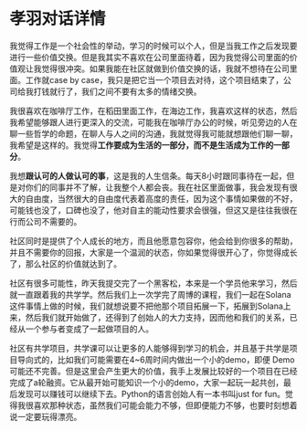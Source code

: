 # 孝羽对话详情

我觉得工作是一个社会性的举动，学习的时候可以个人，但是当我工作之后发现要进行一些价值交换。但是我其实不喜欢在公司里面待着，因为我觉得公司里面的价值观让我觉得很冲突。如果我能在社区就做到价值交换的话，我就不想待在公司里面。工作就case by case，我只是把它当一个项目去对待，这个项目结束了，公司给我打钱就行了，我们之间不要有太多的情绪交换。

我很喜欢在咖啡厅工作，在稻田里面工作，在海边工作，我喜欢这样的状态，然后我希望能够跟人进行更深入的交流，可能我在咖啡厅办公的时候，听见旁边的人在聊一些哲学的命题，在聊人与人之间的沟通，我就觉得我可能就想跟他们聊一聊，我希望是这样的。我觉得**工作要成为生活的一部分，而不是生活成为工作的一部分**。

我想**跟认可的人做认可的事**，这是我的人生信条。每天8小时跟同事待在一起，但是对你们的同事并不了解，让我整个人都会丧。我在社区里面做事，我会发现有很大的自由度，当然很大的自由度代表着高度的责任，因为这个事情如果做的不好，可能钱也没了，口碑也没了，他对自主的能动性要求会很强，但这又是往往我很在行而公司不需要的。

社区同时是提供了个人成长的地方，而且他愿意包容你，他会给到你很多的帮助，并且不需要你的回报，大家是一个温润的状态，你如果觉得很开心了，你觉得成长了，那么社区的价值就达到了。

社区有很多可能性，昨天我提交完了一个黑客松，本来是一个学员他来学习，然后就一直跟着我的共学学。然后我们上一次学完了周博的课程，我们一起在Solana这件事情上做的时候，我们就想说要不把他那个项目拓展一下，拓展到Solana上来，然后我们就开始做了，还得到了创始人的大力支持，因而他和我们的关系，已经从一个参与者变成了一起做项目的人。

社区有共学项目，共学课可以让更多的人能够得到学习的机会，并且基于共学是项目导向式的，比如我们可能需要在4~6周时间内做出一个小的demo，即便 Demo可能还不完善。但是这里会产生更大的价值，我手上发展比较好的一个项目在已经完成了a轮融资。它从最开始可能知识一个小的demo，大家一起玩一起共创，最后发现可以赚钱可以继续下去。Python的语言创始人有一本书叫just for fun。觉得我很喜欢那种状态，虽然我们可能会能力不够，但即便能力不够，也要时刻想着说一定要玩得漂亮。